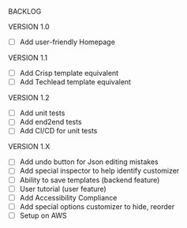 BACKLOG

VERSION 1.0

- [ ] Add user-friendly Homepage

VERSION 1.1

- [ ] Add Crisp template equivalent
- [ ] Add Techlead template equivalent

VERSION 1.2

- [ ] Add unit tests
- [ ] Add end2end tests
- [ ] Add CI/CD for unit tests

VERSION 1.X

- [ ] Add undo button for Json editing mistakes
- [ ] Add special inspector to help identify customizer
- [ ] Ability to save templates (backend feature)
- [ ] User tutorial (user feature)
- [ ] Add Accessibility Compliance
- [ ] Add special options customizer to hide, reorder
- [ ] Setup on AWS
